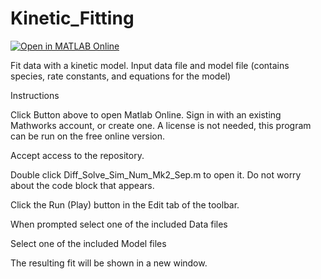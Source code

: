 # Kinetic_Fitting
[![Open in MATLAB Online](https://www.mathworks.com/images/responsive/global/open-in-matlab-online.svg)](https://matlab.mathworks.com/open/github/v1?repo=ajpestri/Kinetic_Fitting)

Fit data with a kinetic model.
Input data file and model file (contains species, rate constants, and equations for the model)

Instructions

Click Button above to open Matlab Online. Sign in with an existing Mathworks account, or create one. A license is not needed, this program can be run on the free online version.

Accept access to the repository.

Double click Diff_Solve_Sim_Num_Mk2_Sep.m to open it. Do not worry about the code block that appears.

Click the Run (Play) button in the Edit tab of the toolbar.

When prompted select one of the included Data files

Select one of the included Model files

The resulting fit will be shown in a new window.
